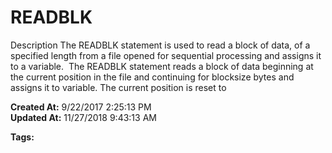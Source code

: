# READBLK

Description The READBLK statement is used to read a block of data, of a specified length from a file opened for sequential processing and assigns it to a variable.  The READBLK statement reads a block of data beginning at the current position in the file and continuing for blocksize bytes and assigns it to variable. The current position is reset to   

**Created At:** 9/22/2017 2:25:13 PM  
**Updated At:** 11/27/2018 9:43:13 AM  

**Tags:**
<badge text='record handling' vertical='middle' />
<badge text='data processing' vertical='middle' />
